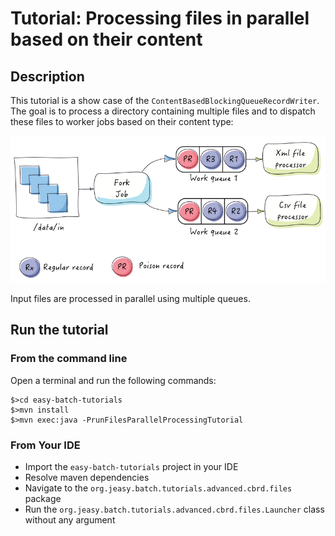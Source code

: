# Tutorial: Processing files in parallel based on their content

## Description

This tutorial is a show case of the `ContentBasedBlockingQueueRecordWriter`.
The goal is to process a directory containing multiple files and to dispatch these files to worker jobs based on their content type:

<div align="center">
    <img src="cbrd.png" alt="cbrd">
</div>

Input files are processed in parallel using multiple queues.

## Run the tutorial

### From the command line

Open a terminal and run the following commands:

```
$>cd easy-batch-tutorials
$>mvn install
$>mvn exec:java -PrunFilesParallelProcessingTutorial
```

### From Your IDE

* Import the `easy-batch-tutorials` project in your IDE
* Resolve maven dependencies
* Navigate to the `org.jeasy.batch.tutorials.advanced.cbrd.files` package
* Run the `org.jeasy.batch.tutorials.advanced.cbrd.files.Launcher` class without any argument
